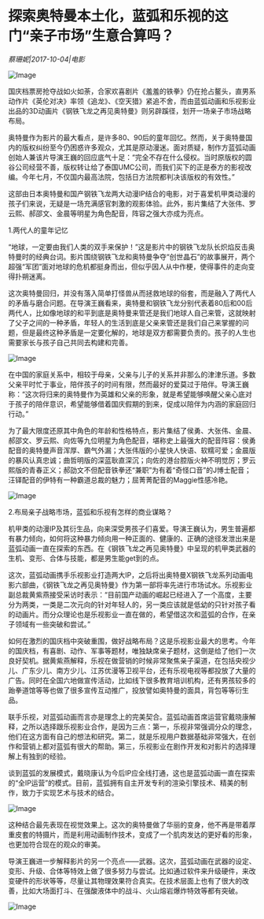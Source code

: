 # 探索奥特曼本土化，蓝弧和乐视的这门“亲子市场”生意合算吗？

*蔡珊妮|2017-10-04|电影*

![Image](http://p9.pstatp.com/large/3f2500025bb3bd9e132f)

国庆档票房抢夺战如火如荼，合家欢喜剧片《羞羞的铁拳》仍在抢占鳌头，直男系动作片《英伦对决》率领《追龙》、《空天猎》紧追不舍，而由蓝弧动画和乐视影业出品的3D动画片《钢铁飞龙之再见奥特曼》则另辟蹊径，划开一场亲子市场战略布局。

奥特曼作为影片的最大看点，是许多80、90后的童年回忆。然而，关于奥特曼国内的版权纠纷至今仍困惑许多观众，尤其是原动漫迷。面对质疑，制作方蓝弧动画创始人兼该片导演王巍的回应底气十足：“完全不存在什么侵权。当时原版权的圆谷公司经营不善，版权转让给了泰国UMC公司，而我们买下的正是泰方的影视改编。今年七月，不仅国内最高法院，包括日方法院都判决该版权的有效性。”

这部由日本奥特曼和国产钢铁飞龙两大动漫IP结合的电影，对于喜爱机甲类动漫的孩子们来说，无疑是一场充满感官刺激的观影体验。此外，影片集结了大张伟、罗云熙、郝邵文、金晨等明星为角色配音，阵容之强大亦成为亮点。

1.两代人的童年记忆

“地球，一定要由我们人类的双手来保护！”这是影片中的钢铁飞龙队长炽焰反击奥特曼时的经典台词。影片围绕钢铁飞龙和奥特曼争夺“创世晶石”的故事展开，两个超强“军团”面对地球的危机都挺身而出，但似乎因人从中作梗，使得事件的走向变得扑朔迷离。

这次奥特曼回归，并没有落入简单打怪兽从而拯救地球的俗套，而是融入了两代人的矛盾与磨合问题。在导演王巍看来，奥特曼和钢铁飞龙分别代表着80后和00后两代人，比如像地球的和平到底是奥特曼来管还是我们地球人自己来管，这就映射了父子之间的一种矛盾，年轻人的生活到底是父亲来管还是我们自己来掌握的问题，但是最终这种矛盾是一定要化解的，地球是双方都需要负责的。孩子的人生也需要家长与孩子自己共同去构建和完善。

![Image](http://p3.pstatp.com/large/3f260001c928bb46ddeb)

在中国的家庭关系中，相较于母亲，父亲与儿子的关系并非那么的津津乐道。多数父亲平时忙于事业，陪伴孩子的时间有限，然而最好的爱莫过于陪伴。导演王巍称：“这次将归来的奥特曼作为英雄和父亲的形象，就是希望能够唤醒父亲心底对于孩子的陪伴意识，希望能够借着国庆假期的到来，促成以陪伴为内涵的家庭回归行动。”

为了最大限度还原其中角色的年龄和性格特点，影片集结了侯勇、大张伟、金晨、郝邵文、罗云熙、向佐等九位明星为角色配音，堪称史上最强大的配音阵容：侯勇配音的奥特曼声音浑厚、霸气外漏；大张伟版的小星快人快语、软糯可爱；金晨版的暴风认真忠诚；曲哲明版的深蓝耿直深沉；向佐的港台腔版火神不明觉厉；罗云熙版的青春正义；郝劭文不但配音铁拳还“兼职”为有着“奇怪口音”的J博士配音；汪铎配音的伊特有一种霸道总裁的魅力；屈菁菁配音的Maggie性感冷艳。

![Image](http://p3.pstatp.com/large/3ed10003dfde7abbdfe3)

2.布局亲子战略市场，蓝弧和乐视有怎样的商业谋略？

机甲类的动漫IP及其衍生品，向来深受男孩子们喜爱。导演王巍认为，男生普遍都有暴力倾向，如何将这种暴力倾向用一种正面的、健康的、正确的途径发泄出来是蓝弧动画一直在探索的东西。在《钢铁飞龙之再见奥特曼》中呈现的机甲类武器的生机、变形、合体与技能，都是男生能get到的点。

这次，蓝弧动画携手乐视影业打造两大IP，之后将出奥特曼X钢铁飞龙系列动画电影六部曲，《钢铁飞龙之再见奥特曼》作为第一部将率先进行市场试水。乐视影业副总裁黄紫燕接受采访时表示：“目前国产动画的崛起已经进入了一个高度，主要分为两类，一类是二次元向的针对年轻人的，另一类应该就是低幼的只针对孩子看的动画片。而分众理论也是乐视影业一直在做的，希望借这次和蓝弧的合作，在亲子领域有一些突破和尝试。”

如何在激烈的国庆档中突破重围，做好战略布局？这是乐视影业最大的思考。今年的国庆档，有喜剧、动作、军事等题材，唯独缺席亲子题材，这倒是给了他们一次良好契机。据黄紫燕解释，乐视在做营销的时候非常聚焦亲子渠道，在包括央视少儿、广东少儿、南方少儿、江苏优漫等卫视平台，还有乐视电视等都投放了大量的广告。同时在全国六地做宣传活动，比如线下很多教育培训机构，还有男孩较多的跆拳道馆等等也做了很多宣传互动推广，投放譬如奥特曼的面具，背包等等衍生品。

联手乐视，对蓝弧动画而言亦是理念上的完美契合。蓝弧动画首席运营官戴晓康解释，之所以选择跟乐视影业合作，是因为三点：第一，乐视非常强调分众的理念，他们在这方面有自己的想法和研究。第二，就是乐视用户数据基础非常强大，在创作和营销上都对蓝弧有很大的帮助。第三，乐视影业在剧作开发和对影片的选择理解上有独到的经验。

谈到蓝弧的发展模式，戴晓康认为今后IP应全线打通，这也是蓝弧动画一直在探索的“全IP运营”的模式。目前，蓝弧拥有自主开发专利的渲染引擎技术、精美的制作，致力于实现艺术与技术的结合。

![Image](http://p1.pstatp.com/large/3f2500025bb4573c948f)

这种结合最先表现在视觉效果上。这次的奥特曼做了华丽的变身，他不再是带着厚重皮套的特摄片，而是利用动画制作技术，变成了一个肌肉发达的更好看的形象，也更加符合现在的观众的审美。

导演王巍进一步解释影片的另一个亮点——武器。这次，蓝弧动画在武器的设定、变形、升级、合体等特效上做了很多努力与尝试。比如通过软件来升级硬件，来改变硬件的形状等等，尽量让其物理效果符合真实。在技术层面上也有了很大的改善，比如大场面打斗、在强酸液体中的战斗、火山熔岩爆炸特效等都有突破。

![Image](http://p3.pstatp.com/large/3f240003c0a0e7c89c28)

